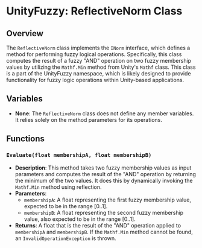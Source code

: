 # UnityFuzzy: ReflectiveNorm Class

## Overview
The `ReflectiveNorm` class implements the `INorm` interface, which defines a method for performing fuzzy logical operations. Specifically, this class computes the result of a fuzzy "AND" operation on two fuzzy membership values by utilizing the `Mathf.Min` method from Unity's `Mathf` class. This class is a part of the UnityFuzzy namespace, which is likely designed to provide functionality for fuzzy logic operations within Unity-based applications.

## Variables
- **None**: The `ReflectiveNorm` class does not define any member variables. It relies solely on the method parameters for its operations.

## Functions

### `Evaluate(float membershipA, float membershipB)`
- **Description**: This method takes two fuzzy membership values as input parameters and computes the result of the "AND" operation by returning the minimum of the two values. It does this by dynamically invoking the `Mathf.Min` method using reflection. 
- **Parameters**:
  - `membershipA`: A float representing the first fuzzy membership value, expected to be in the range [0..1].
  - `membershipB`: A float representing the second fuzzy membership value, also expected to be in the range [0..1].
- **Returns**: A float that is the result of the "AND" operation applied to `membershipA` and `membershipB`. If the `Mathf.Min` method cannot be found, an `InvalidOperationException` is thrown.